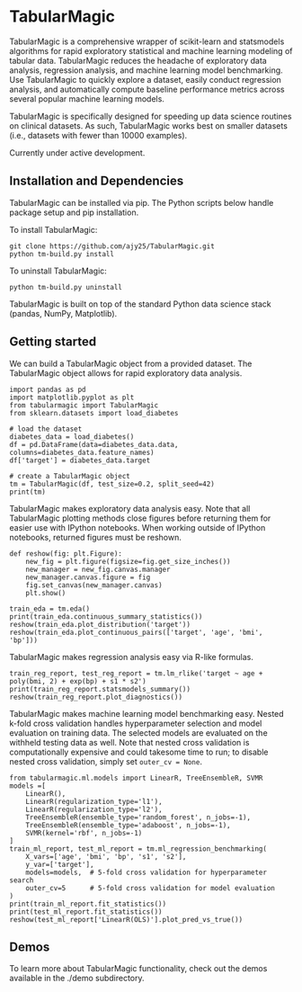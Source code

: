 # TabularMagic
TabularMagic is a comprehensive wrapper of scikit-learn and statsmodels algorithms for rapid exploratory statistical and machine learning modeling of tabular data. TabularMagic reduces the headache of exploratory data analysis, regression analysis, and machine learning model benchmarking. Use TabularMagic to quickly explore a dataset, easily conduct regression analysis, and automatically compute baseline performance metrics across several popular machine learning models. 

TabularMagic is specifically designed for speeding up data science routines on clinical datasets. As such, TabularMagic works best on smaller datasets (i.e., datasets with fewer than 10000 examples). 

Currently under active development. 

## Installation and Dependencies

TabularMagic can be installed via pip. The Python scripts below handle 
package setup and pip installation. 

To install TabularMagic: 
```
git clone https://github.com/ajy25/TabularMagic.git
python tm-build.py install
```

To uninstall TabularMagic:
```
python tm-build.py uninstall
```

TabularMagic is built on top of the standard Python data science stack (pandas, NumPy, Matplotlib). 


## Getting started

We can build a TabularMagic object from a provided dataset. The TabularMagic object allows for rapid exploratory data analysis. 
```
import pandas as pd
import matplotlib.pyplot as plt
from tabularmagic import TabularMagic
from sklearn.datasets import load_diabetes

# load the dataset
diabetes_data = load_diabetes()
df = pd.DataFrame(data=diabetes_data.data, columns=diabetes_data.feature_names)
df['target'] = diabetes_data.target

# create a TabularMagic object
tm = TabularMagic(df, test_size=0.2, split_seed=42)
print(tm)
```

TabularMagic makes exploratory data analysis easy. Note that all TabularMagic plotting methods close figures before returning them for easier use with IPython notebooks. When working outside of IPython notebooks, returned figures must be reshown. 
```
def reshow(fig: plt.Figure):
    new_fig = plt.figure(figsize=fig.get_size_inches())
    new_manager = new_fig.canvas.manager
    new_manager.canvas.figure = fig
    fig.set_canvas(new_manager.canvas)
    plt.show()

train_eda = tm.eda()
print(train_eda.continuous_summary_statistics())
reshow(train_eda.plot_distribution('target'))
reshow(train_eda.plot_continuous_pairs(['target', 'age', 'bmi', 'bp']))
```

TabularMagic makes regression analysis easy via R-like formulas.
```
train_reg_report, test_reg_report = tm.lm_rlike('target ~ age + poly(bmi, 2) + exp(bp) + s1 * s2')
print(train_reg_report.statsmodels_summary())
reshow(train_reg_report.plot_diagnostics())
```

TabularMagic makes machine learning model benchmarking easy. Nested k-fold cross validation handles hyperparameter selection and model evaluation on training data. The selected models are evaluated on the withheld testing data as well. Note that nested cross validation is computationally expensive and could takesome time to run; to disable nested cross validation, simply set `outer_cv = None`.
```
from tabularmagic.ml.models import LinearR, TreeEnsembleR, SVMR
models =[
    LinearR(),
    LinearR(regularization_type='l1'),
    LinearR(regularization_type='l2'),
    TreeEnsembleR(ensemble_type='random_forest', n_jobs=-1),
    TreeEnsembleR(ensemble_type='adaboost', n_jobs=-1),
    SVMR(kernel='rbf', n_jobs=-1)
]
train_ml_report, test_ml_report = tm.ml_regression_benchmarking(
    X_vars=['age', 'bmi', 'bp', 's1', 's2'],
    y_var=['target'],
    models=models,  # 5-fold cross validation for hyperparameter search
    outer_cv=5      # 5-fold cross validation for model evaluation
)
print(train_ml_report.fit_statistics())
print(test_ml_report.fit_statistics())
reshow(test_ml_report['LinearR(OLS)'].plot_pred_vs_true())
```



## Demos

To learn more about TabularMagic functionality, check out the demos available in
the ./demo subdirectory. 













